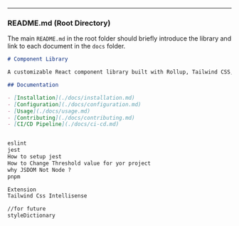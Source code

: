 
---

### README.md (Root Directory)

The main `README.md` in the root folder should briefly introduce the library and link to each document in the `docs` folder.

```markdown
# Component Library

A customizable React component library built with Rollup, Tailwind CSS, and Storybook.

## Documentation

- [Installation](./docs/installation.md)
- [Configuration](./docs/configuration.md)
- [Usage](./docs/usage.md)
- [Contributing](./docs/contributing.md)
- [CI/CD Pipeline](./docs/ci-cd.md)


eslint 
jest 
How to setup jest 
How to Change Threshold value for yor project 
why JSDOM Not Node ?
pnpm 

Extension 
Tailwind Css Intellisense

//for future
styleDictionary
